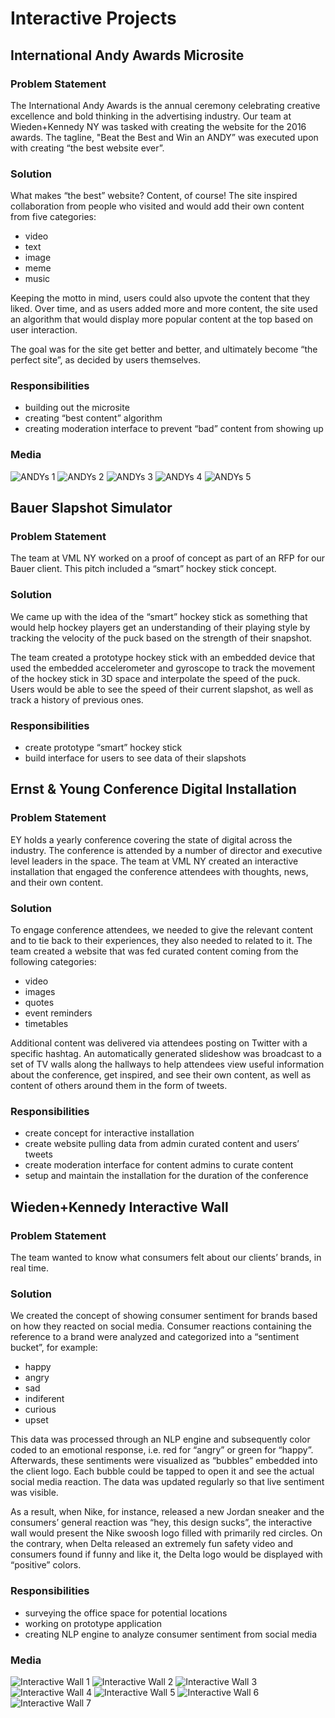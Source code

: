 # Interactive Projects

## International Andy Awards Microsite

### Problem Statement
The International Andy Awards is the annual ceremony celebrating creative excellence and bold thinking in the advertising industry. Our team at Wieden+Kennedy NY was tasked with creating the website for the 2016 awards. The tagline, "Beat the Best and Win an ANDY” was executed upon with creating “the best website ever”.

### Solution
What makes “the best” website? Content, of course! The site inspired collaboration from people who visited and would add their own content from five categories:

* video
* text
* image
* meme
* music

Keeping the motto in mind, users could also upvote the content that they liked. Over time, and as users added more and more content, the site used an algorithm that would display more popular content at the top based on user interaction.

The goal was for the site get better and better, and ultimately become “the perfect site”, as decided by users themselves.

### Responsibilities
* building out the microsite
* creating “best content” algorithm
* creating moderation interface to prevent “bad” content from showing up

### Media
![ANDYs 1](https://raw.githubusercontent.com/amaiorov/interactive-projects/main/images/andys/andys-1.jpeg)
![ANDYs 2](https://raw.githubusercontent.com/amaiorov/interactive-projects/main/images/andys/andys-2.jpeg)
![ANDYs 3](https://raw.githubusercontent.com/amaiorov/interactive-projects/main/images/andys/andys-3.jpeg)
![ANDYs 4](https://raw.githubusercontent.com/amaiorov/interactive-projects/main/images/andys/andys-4.jpeg)
![ANDYs 5](https://raw.githubusercontent.com/amaiorov/interactive-projects/main/images/andys/andys-5.jpeg)


## Bauer Slapshot Simulator

### Problem Statement
The team at VML NY worked on a proof of concept as part of an RFP for our Bauer client. This pitch included a “smart” hockey stick concept. 

### Solution
We came up with the idea of the “smart” hockey stick as something that would help hockey players get an understanding of their playing style by tracking the velocity of the puck based on the strength of their snapshot.

The team created a prototype hockey stick with an embedded device that used the embedded accelerometer and gyroscope to track the movement of the hockey stick in 3D space and interpolate the speed of the puck. Users would be able to see the speed of their current slapshot, as well as track a history of previous ones.

### Responsibilities
* create prototype “smart” hockey stick
* build interface for users to see data of their slapshots

## Ernst & Young Conference Digital Installation

### Problem Statement
EY holds a yearly conference covering the state of digital across the industry. The conference is attended by a number of director and executive level leaders in the space. The team at VML NY created an interactive installation that engaged the conference attendees with thoughts, news, and their own content.

### Solution
To engage conference attendees, we needed to give the relevant content and to tie back to their experiences, they also needed to related to it. The team created a website that was fed curated content coming from the following categories:

* video
* images
* quotes
* event reminders
* timetables

Additional content was delivered via attendees posting on Twitter with a specific hashtag. An automatically generated slideshow was broadcast to a set of TV walls along the hallways to help attendees view useful information about the conference, get inspired, and see their own content, as well as content of others around them in the form of tweets.

### Responsibilities
* create concept for interactive installation
* create website pulling data from admin curated content and users’ tweets
* create moderation interface for content admins to curate content
* setup and maintain the installation for the duration of the conference

## Wieden+Kennedy Interactive Wall

### Problem Statement
The team wanted to know what consumers felt about our clients’ brands, in real time.

### Solution
We created the concept of showing consumer sentiment for brands based on how they reacted on social media. Consumer reactions containing the reference to a brand were analyzed and categorized into a “sentiment bucket”, for example:

* happy
* angry
* sad
* indiferent
* curious
* upset

This data was processed through an NLP engine and subsequently color coded to an emotional response, i.e. red for “angry” or green for “happy”. Afterwards, these sentiments were visualized as “bubbles” embedded into the client logo. Each bubble could be tapped to open it and see the actual social media reaction. The data was updated regularly so that live sentiment was visible.

As a result, when Nike, for instance, released a new Jordan sneaker and the consumers’ general reaction was “hey, this design sucks”, the interactive wall would present the Nike swoosh logo filled with primarily red circles. On the contrary, when Delta released an extremely fun safety video and consumers found if funny and like it, the Delta logo would be displayed with “positive” colors.

### Responsibilities
* surveying the office space for potential locations
* working on prototype application
* creating NLP engine to analyze consumer sentiment from social media

### Media
![Interactive Wall 1](https://raw.githubusercontent.com/amaiorov/interactive-projects/main/images/wk-interactive-wall/wk-interactive-wall-1.jpeg)
![Interactive Wall 2](https://raw.githubusercontent.com/amaiorov/interactive-projects/main/images/wk-interactive-wall/wk-interactive-wall-2.jpeg)
![Interactive Wall 3](https://raw.githubusercontent.com/amaiorov/interactive-projects/main/images/wk-interactive-wall/wk-interactive-wall-3.jpeg)
![Interactive Wall 4](https://raw.githubusercontent.com/amaiorov/interactive-projects/main/images/wk-interactive-wall/wk-interactive-wall-4.jpeg)
![Interactive Wall 5](https://raw.githubusercontent.com/amaiorov/interactive-projects/main/images/wk-interactive-wall/wk-interactive-wall-5.gif)
![Interactive Wall 6](https://raw.githubusercontent.com/amaiorov/interactive-projects/main/images/wk-interactive-wall/wk-interactive-wall-6.gif)
![Interactive Wall 7](https://raw.githubusercontent.com/amaiorov/interactive-projects/main/images/wk-interactive-wall/wk-interactive-wall-7j.peg)

